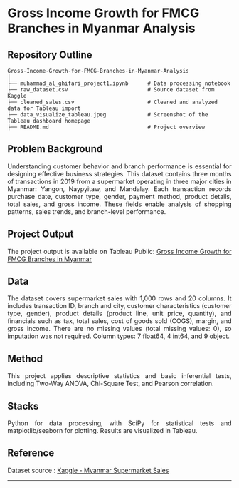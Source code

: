 # Gross Income Growth for FMCG Branches in Myanmar Analysis

## Repository Outline
```
Gross-Income-Growth-for-FMCG-Branches-in-Myanmar-Analysis
│
├── muhammad_al_ghifari_project1.ipynb      # Data processing notebook
├── raw_dataset.csv                         # Source dataset from Kaggle
├── cleaned_sales.csv                       # Cleaned and analyzed data for Tableau import
├── data_visualize_tableau.jpeg             # Screenshot of the Tableau dashboard homepage
├── README.md                               # Project overview
```


## Problem Background

<div align="justify">

Understanding customer behavior and branch performance is essential for designing effective business strategies. This dataset contains three months of transactions in 2019 from a supermarket operating in three major cities in Myanmar: Yangon, Naypyitaw, and Mandalay. Each transaction records purchase date, customer type, gender, payment method, product details, total sales, and gross income. These fields enable analysis of shopping patterns, sales trends, and branch-level performance.

## Project Output

<div align="justify">

The project output is available on Tableau Public: [Gross Income Growth for FMCG Branches in Myanmar](https://public.tableau.com/app/profile/alghfrimh/viz/GrossIncomeGrowthforFMCGBranchesinMyanmar/Homepage)

## Data

<div align="justify">

The dataset covers supermarket sales with 1,000 rows and 20 columns. It includes transaction ID, branch and city, customer characteristics (customer type, gender), product details (product line, unit price, quantity), and financials such as tax, total sales, cost of goods sold (COGS), margin, and gross income. There are no missing values (total missing values: 0), so imputation was not required. Column types: 7 float64, 4 int64, and 9 object.

## Method

<div align="justify">

This project applies descriptive statistics and basic inferential tests, including Two-Way ANOVA, Chi-Square Test, and Pearson correlation.

## Stacks

<div align="justify">

Python for data processing, with SciPy for statistical tests and matplotlib/seaborn for plotting. Results are visualized in Tableau.

## Reference

<div align="justify">

Dataset source : [Kaggle - Myanmar Supermarket Sales](https://www.kaggle.com/datasets/muhdaniyal/supermarket-sales-cleaned-dataset)

---